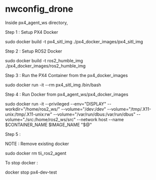# nwconfig_drone

Inside px4_agent_ws directory, 

Step 1 : Setup PX4 Docker

sudo docker build -t px4_sitl_img ./px4_docker_images/px4_sitl_img

Step 2 : Setup ROS2 Docker 

sudo docker build -t ros2_humble_img ./px4_docker_images/ros2_humble_img

Step 3 : Run the PX4 Container from the px4_docker_images

sudo docker run -it --rm px4_sitl_img /bin/bash

Step 4 : Run Docker from px4_agent_ws/px4_docker_images

sudo docker run -it      --privileged     --env="DISPLAY"     --workdir="/home/ros2_ws/"     --volume="/dev:/dev"     --volume="/tmp/.X11-unix:/tmp/.X11-unix:rw"     --volume="/var/run/dbus:/var/run/dbus"     --volume="./src:/home/ros2_ws/src"     --network host     --name $CONTAINER_NAME     $IMAGE_NAME     "$@"



Step 5 : 



NOTE : Remove existing docker

sudo docker rm tii_ros2_agent

To stop docker : 

docker stop px4-dev-test







